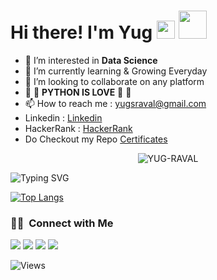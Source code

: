 # Hi there! I'm Yug <img src="https://media.giphy.com/media/hvRJCLFzcasrR4ia7z/giphy.gif" width="29px">  <img src="https://github.com/TheDudeThatCode/TheDudeThatCode/blob/master/Assets/Developer.gif" width="45px">

- 👀 I’m interested in **Data Science**
- 🌱 I’m currently learning & Growing Everyday
- 💞️ I’m looking to collaborate on any platform
- 💖 💖 **PYTHON IS LOVE** 💖 💖
- 📫 How to reach me : yugsraval@gmail.com
- Linkedin : <a href="https://www.linkedin.com/in/yug-raval-6111a9171/">Linkedin</a>
- HackerRank : <a href="https://www.hackerrank.com/yugsraval">HackerRank</a>
- Do Checkout my Repo <a href="https://github.com/YUG-RAVAL/Certificates">Certificates</a>


<p align="center"> <img src="https://github-readme-stats.vercel.app/api?username=YUG-RAVAL&show_icons=true&theme=gotham" alt="YUG-RAVAL" />
  
![Typing SVG](https://readme-typing-svg.herokuapp.com?width=640&lines=Do+Checkout+my+Repos+You+Will+find+Something+Interesting😜+......) 

[![Top Langs](https://github-readme-stats.vercel.app/api/top-langs/?username=YUG-RAVAL)](https://github.com/YUG-RAVAL?tab=repositories)

### 🤝🏻 &nbsp;Connect with Me

<p align="center">

<a href="https://www.linkedin.com/in/yug-raval-6111a9171/"><img src="https://img.shields.io/badge/-Yug%20Raval-0077B5?style=flat-square&logo=Linkedin&logoColor=white"/></a>
<a href="mailto:yugsraval@gmail.com"><img src="https://img.shields.io/badge/-yugsraval@gmail.com-D14836?style=flat-square&logo=Gmail&logoColor=white"/></a>
<a href="https://www.hackerrank.com/yugsraval"><img src="https://img.shields.io/badge/-@yugraval-333333?style=flat-square&logo=hackerrank"/></a>
<a href="https://www.instagram.com/yug._.8/"><img src="https://img.shields.io/badge/-@yug-E4405F?style=flat-square&logo=Instagram&logoColor=white"/></a>

</p>
  
  
![Views](https://komarev.com/ghpvc/?username=YUG-RAVAL)
  


<!---
YUG-RAVAL/YUG-RAVAL is a ✨ special ✨ repository because its `README.md` (this file) appears on your GitHub profile.
You can click the Preview link to take a look at your changes.
--->
